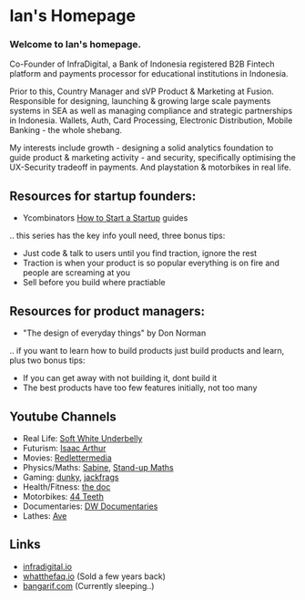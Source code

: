 # Ian's Homepage

### Welcome to Ian's homepage. 

Co-Founder of InfraDigital, a Bank of Indonesia registered B2B Fintech platform and payments processor for educational institutions in Indonesia.

Prior to this, Country Manager and sVP Product & Marketing at Fusion. Responsible for designing, launching & growing large scale payments systems in SEA as well as managing compliance and strategic partnerships in Indonesia. Wallets, Auth, Card Processing, Electronic Distribution, Mobile Banking - the whole shebang.

My interests include growth - designing a solid analytics foundation to guide product & marketing activity - and security, specifically optimising the UX-Security tradeoff in payments. And playstation & motorbikes in real life.

## Resources for startup founders:

- Ycombinators [How to Start a Startup](https://www.youtube.com/channel/UCxIJaCMEptJjxmmQgGFsnCg/videos) guides

.. this series has the key info youll need, three bonus tips:

- Just code & talk to users until you find traction, ignore the rest
- Traction is when your product is so popular everything is on fire and people are screaming at you
- Sell before you build where practiable

## Resources for product managers:

- "The design of everyday things" by Don Norman

.. if you want to learn how to build products just build products and learn, plus two bonus tips:

- If you can get away with not building it, dont build it
- The best products have too few features initially, not too many


## Youtube Channels

- Real Life: [Soft White Underbelly](https://www.youtube.com/channel/UCCvcd0FYi58LwyTQP9LITpA)
- Futurism: [Isaac Arthur](https://www.youtube.com/channel/UCZFipeZtQM5CKUjx6grh54g) 
- Movies: [Redlettermedia](https://www.youtube.com/user/RedLetterMedia) 
- Physics/Maths: [Sabine](https://www.youtube.com/channel/UC1yNl2E66ZzKApQdRuTQ4tw), [Stand-up Maths](https://www.youtube.com/channel/UCSju5G2aFaWMqn-_0YBtq5A) 
- Gaming: [dunky](https://www.youtube.com/user/videogamedunkey), [jackfrags](https://www.youtube.com/user/jackfrags)
- Health/Fitness: [the doc](https://www.youtube.com/channel/UCLqH-U2TXzj1h7lyYQZLNQQ)
- Motorbikes: [44 Teeth](https://www.youtube.com/channel/UCS2b27uRzxSQX6MvjdmHGIg) 
- Documentaries: [DW Documentaries](https://www.youtube.com/channel/UCW39zufHfsuGgpLviKh297Q) 
- Lathes: [Ave](https://www.youtube.com/channel/UChWv6Pn_zP0rI6lgGt3MyfA )

## Links

- [infradigital.io](https://www.infradigital.io)
- [whatthefaq.io](https://www.whatthefaq.io) (Sold a few years back)
- [bangarif.com](https://bangarif.com) (Currently sleeping..)


